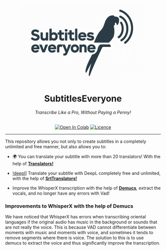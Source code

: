 <div align="center">
<img src="https://github.com/emmanuelinfante/SubtitlesEveryone/blob/main/127122328.png" /><br>
<h1>SubtitlesEveryone</h1>
<i>Transcribe Like a Pro, Without Paying a Penny!</i><br><br>

[![Open In Colab](https://img.shields.io/badge/Colab-F9AB00?style=for-the-badge&logo=googlecolab&color=525252)](https://colab.research.google.com/github/emmanuelinfante/SubtitlesEveryone/blob/main/SubtitlesForEveryone.ipynb)
[![Licence](https://img.shields.io/badge/LICENSE-MIT-green.svg?style=for-the-badge)](https://github.com/emmanuelinfante/SubtitlesEveryone?tab=MIT-1-ov-file#readme)

</div>

---

This repository allows you not only to create subtitles in a completely unlimited and free manner, but also allows you to:

- 🌍 You can translate your subtitle with more than 20 translators! With the help of **[Translators!](https://pypi.org/project/translators)**

- [!deepl](https://github.com/emmanuelinfante/SubtitlesEveryone/blob/main/mini%20deepl.png)] Translate your subtitle with DeepL completely free and unlimited, with the help of **[SrtTranslators!](https://pypi.org/project/srtranslator/)**
- Improve the WhisperX transcription with the help of **[Demucs](https://github.com/facebookresearch/demucs)**, extract the vocals, and no longer have any errors with Vad!

### Improvements to WhisperX with the help of Demucs
We have noticed that WhisperX has errors when transcribing oriental languages ​​if the original audio has music in the background or sounds that are not really the voice. This is because VAD cannot differentiate between moments with music and moments with voice, and sometimes it tends to remove segments where there is voice. The solution to this is to use demucs to extract the voice and thus significantly improve the transcription.
